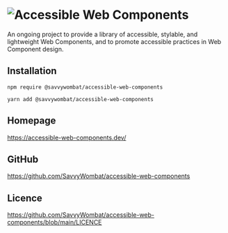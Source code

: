 # ![Accessible Web Components](https://github.com/SavvyWombat/accessible-web-components/tree/main/images/accessible-web-components-banner.png "Banner")

An ongoing project to provide a library of accessible, stylable, and lightweight Web Components, and to promote accessible practices in Web Component design.

## Installation

`npm require @savvywombat/accessible-web-components`

`yarn add @savvywombat/accessible-web-components`

## Homepage

https://accessible-web-components.dev/

## GitHub

https://github.com/SavvyWombat/accessible-web-components

## Licence

https://github.com/SavvyWombat/accessible-web-components/blob/main/LICENCE